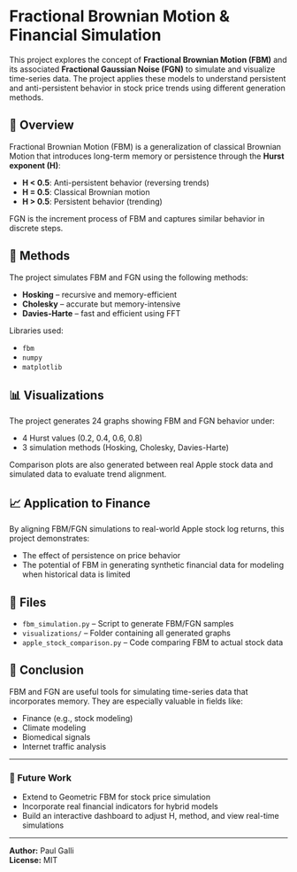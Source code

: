 # Fractional Brownian Motion & Financial Simulation

This project explores the concept of **Fractional Brownian Motion (FBM)** and its associated **Fractional Gaussian Noise (FGN)** to simulate and visualize time-series data. The project applies these models to understand persistent and anti-persistent behavior in stock price trends using different generation methods.

## 📘 Overview

Fractional Brownian Motion (FBM) is a generalization of classical Brownian Motion that introduces long-term memory or persistence through the **Hurst exponent (H)**:
- **H < 0.5**: Anti-persistent behavior (reversing trends)
- **H = 0.5**: Classical Brownian motion
- **H > 0.5**: Persistent behavior (trending)

FGN is the increment process of FBM and captures similar behavior in discrete steps.

## 🧪 Methods

The project simulates FBM and FGN using the following methods:
- **Hosking** – recursive and memory-efficient
- **Cholesky** – accurate but memory-intensive
- **Davies-Harte** – fast and efficient using FFT

Libraries used:
- `fbm`
- `numpy`
- `matplotlib`

## 📊 Visualizations

The project generates 24 graphs showing FBM and FGN behavior under:
- 4 Hurst values (0.2, 0.4, 0.6, 0.8)
- 3 simulation methods (Hosking, Cholesky, Davies-Harte)

Comparison plots are also generated between real Apple stock data and simulated data to evaluate trend alignment.

## 📈 Application to Finance

By aligning FBM/FGN simulations to real-world Apple stock log returns, this project demonstrates:
- The effect of persistence on price behavior
- The potential of FBM in generating synthetic financial data for modeling when historical data is limited

## 📁 Files

- `fbm_simulation.py` – Script to generate FBM/FGN samples
- `visualizations/` – Folder containing all generated graphs
- `apple_stock_comparison.py` – Code comparing FBM to actual stock data

## 🧠 Conclusion

FBM and FGN are useful tools for simulating time-series data that incorporates memory. They are especially valuable in fields like:
- Finance (e.g., stock modeling)
- Climate modeling
- Biomedical signals
- Internet traffic analysis

---

### 🔧 Future Work
- Extend to Geometric FBM for stock price simulation
- Incorporate real financial indicators for hybrid models
- Build an interactive dashboard to adjust H, method, and view real-time simulations

---

**Author:** Paul Galli  
**License:** MIT  
